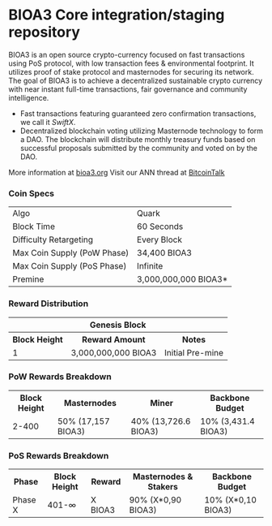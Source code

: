 BIOA3 Core integration/staging repository
=====================================

BIOA3 is an open source crypto-currency focused on fast transactions using PoS protocol, with low transaction fees & environmental footprint.  It utilizes proof of stake protocol and masternodes for securing its network.
The goal of BIOA3 is to achieve a decentralized sustainable crypto currency with near instant full-time transactions, fair governance and community intelligence.
- Fast transactions featuring guaranteed zero confirmation transactions, we call it _SwiftX_.
- Decentralized blockchain voting utilizing Masternode technology to form a DAO. The blockchain will distribute monthly treasury funds based on successful proposals submitted by the community and voted on by the DAO.

More information at [bioa3.org](http://www.bioa3.org) Visit our ANN thread at [BitcoinTalk](http://www.bitcointalk.org/index.php?topic=?)

### Coin Specs
<table>
<tr><td>Algo</td><td>Quark</td></tr>
<tr><td>Block Time</td><td>60 Seconds</td></tr>
<tr><td>Difficulty Retargeting</td><td>Every Block</td></tr>
<tr><td>Max Coin Supply (PoW Phase)</td><td>34,400 BIOA3</td></tr>
<tr><td>Max Coin Supply (PoS Phase)</td><td>Infinite</td></tr>
<tr><td>Premine</td><td>3,000,000,000 BIOA3*</td></tr>
</table>

### Reward Distribution

<table>
<th colspan=4>Genesis Block</th>
<tr><th>Block Height</th><th>Reward Amount</th><th>Notes</th></tr>
<tr><td>1</td><td>3,000,000,000 BIOA3</td><td>Initial Pre-mine</td></tr>
</table>

### PoW Rewards Breakdown

<table>
<th>Block Height</th><th>Masternodes</th><th>Miner</th><th>Backbone Budget</th>
<tr><td>2-400</td><td>50% (17,157 BIOA3)</td><td>40% (13,726.6 BIOA3)</td><td>10% (3,431.4 BIOA3)</td></tr>
</table>

### PoS Rewards Breakdown

<table>
<th>Phase</th><th>Block Height</th><th>Reward</th><th>Masternodes & Stakers</th><th>Backbone Budget</th>
<tr><td>Phase X</td><td>401-∞</td><td>X BIOA3</td><td>90% (X*0,90 BIOA3)</td><td>10% (X*0,10 BIOA3)</td></tr>
</table>
